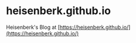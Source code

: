 # heisenberk.github.io

Heisenberk's Blog at [https://heisenberk.github.io/](https://heisenberk.github.io/)
